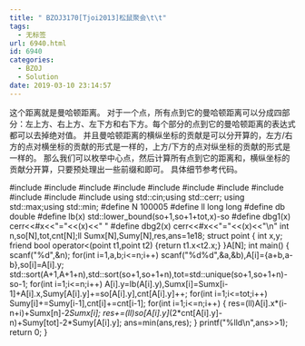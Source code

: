 ```yaml
---
title: " BZOJ3170[Tjoi2013]松鼠聚会\t\t"
tags:
  - 无标签
url: 6940.html
id: 6940
categories:
  - BZOJ
  - Solution
date: 2019-03-10 23:14:57
---
```


这个距离就是曼哈顿距离。 对于一个点，所有点到它的曼哈顿距离可以分成四部分：左上方、右上方、左下方和右下方。每个部分的点到它的曼哈顿距离的表达式都可以去掉绝对值。 并且曼哈顿距离的横纵坐标的贡献是可以分开算的，左方/右方的点对横坐标的贡献的形式是一样的，上方/下方的点对纵坐标的贡献的形式是一样的。 那么我们可以枚举中心点，然后计算所有点到它的距离和，横纵坐标的贡献分开算，只要预处理出一些前缀和即可。 具体细节参考代码。

#include<iostream>
#include<cstdio>
#include<cstdlib>
#include<cmath>
#include<cstring>
#include<string>
#include<algorithm>
#include<queue>
#include<vector>
#include<set>
#include<map>
using std::cin;using std::cerr;
using std::max;using std::min;
#define N 100005
#define ll long long
#define db double
#define lb(x) std::lower_bound(so+1,so+1+tot,x)-so
#define dbg1(x) cerr<<#x<<"="<<(x)<<" "
#define dbg2(x) cerr<<#x<<"="<<(x)<<"\\n"
int n,so\[N\],tot,cnt\[N\];ll Sumx\[N\],Sumy\[N\],res,ans=1e18;
struct point
{
	int x,y;
	friend bool operator<(point t1,point t2) {return t1.x<t2.x;}
}A\[N\];
int main()
{
	scanf("%d",&n);
	for(int i=1,a,b;i<=n;i++) scanf("%d%d",&a,&b),A\[i\]={a+b,a-b},so\[i\]=A\[i\].y;
	std::sort(A+1,A+1+n),std::sort(so+1,so+1+n),tot=std::unique(so+1,so+1+n)-so-1;
	for(int i=1;i<=n;i++) A\[i\].y=lb(A\[i\].y),Sumx\[i\]=Sumx\[i-1\]+A\[i\].x,Sumy\[A\[i\].y\]+=so\[A\[i\].y\],cnt\[A\[i\].y\]++;
	for(int i=1;i<=tot;i++) Sumy\[i\]+=Sumy\[i-1\],cnt\[i\]+=cnt\[i-1\];
	for(int i=1;i<=n;i++)
	{
		res=(ll)A\[i\].x*(i-n+i)+Sumx\[n\]-2*Sumx\[i\];
		res+=(ll)so\[A\[i\].y\]*(2\*cnt\[A\[i\].y\]-n)+Sumy\[tot\]-2\*Sumy\[A\[i\].y\];
		ans=min(ans,res);
	}
	printf("%lld\\n",ans>>1);
	return 0;
}